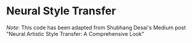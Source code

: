 # Neural Style Transfer

*Note*: This code has been adapted from Shubhang Desai's Medium post
"Neural Artistic Style Transfer: A Comprehensive Look"


